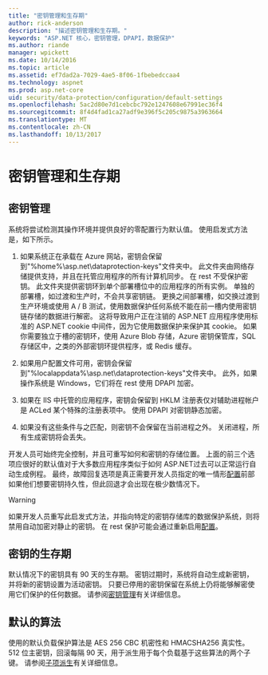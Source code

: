 ```yaml
---
title: "密钥管理和生存期"
author: rick-anderson
description: "描述密钥管理和生存期。"
keywords: "ASP.NET 核心，密钥管理，DPAPI，数据保护"
ms.author: riande
manager: wpickett
ms.date: 10/14/2016
ms.topic: article
ms.assetid: ef7dad2a-7029-4ae5-8f06-1fbebedccaa4
ms.technology: aspnet
ms.prod: asp.net-core
uid: security/data-protection/configuration/default-settings
ms.openlocfilehash: 5ac2d80e7d1cebcbc792e1247608e67991ec36f4
ms.sourcegitcommit: 8f4d4fad1ca27adf9e396f5c205c9875a3963664
ms.translationtype: MT
ms.contentlocale: zh-CN
ms.lasthandoff: 10/13/2017
---
```

# <a name="key-management-and-lifetime"></a>密钥管理和生存期

<a name="data-protection-default-settings"></a>

## <a name="key-management"></a>密钥管理

系统将尝试检测其操作环境并提供良好的零配置行为默认值。 使用启发式方法是，如下所示。

1. 如果系统正在承载在 Azure 网站，密钥会保留到"%home%\asp.net\dataprotection-keys"文件夹中。 此文件夹由网络存储提供支持，并且在托管应用程序的所有计算机同步。 在 rest 不受保护密钥。 此文件夹提供密钥环到单个部署槽位中的应用程序的所有实例。 单独的部署槽，如过渡和生产时，不会共享密钥链。 更换之间部署槽，如交换过渡到生产环境或使用 A / B 测试，使用数据保护任何系统不能在前一槽内使用密钥链存储的数据进行解密。 这将导致用户正在注销的 ASP.NET 应用程序使用标准的 ASP.NET cookie 中间件，因为它使用数据保护来保护其 cookie。 如果你需要独立于槽的密钥环，使用 Azure Blob 存储，Azure 密钥保管库，SQL 存储区中，之类的外部密钥环提供程序，或 Redis 缓存。

2. 如果用户配置文件可用，密钥会保留到"%localappdata%\asp.net\dataprotection-keys"文件夹中。 此外，如果操作系统是 Windows，它们将在 rest 使用 DPAPI 加密。

3. 如果在 IIS 中托管的应用程序，密钥会保留到 HKLM 注册表仅对辅助进程帐户是 ACLed 某个特殊的注册表项中。 使用 DPAPI 对密钥静态加密。

4. 如果没有这些条件与之匹配，则密钥不会保留在当前进程之外。 关闭进程，所有生成密钥将会丢失。

开发人员可始终完全控制，并且可重写如何和密钥的存储位置。 上面的前三个选项应很好的默认值对于大多数应用程序类似于如何 ASP.NET<machineKey>过去可以正常运行自动生成例程。 最终，故障回复选项是真正需要开发人员指定的唯一情形[配置](overview.md)前部如果他们想要密钥持久性，但此回退才会出现在极少数情况下。

>[!WARNING]
> 如果开发人员重写此启发式方法，并指向特定的密钥存储库的数据保护系统，则将禁用自动加密对静止的密钥。 在 rest 保护可能会通过重新启用[配置](overview.md)。

## <a name="key-lifetime"></a>密钥的生存期

默认情况下的密钥具有 90 天的生存期。 密钥过期时，系统将自动生成新密钥，并将新的密钥设置为活动密钥。 只要已停用的密钥保留在系统上仍将能够解密使用它们保护的任何数据。 请参阅[密钥管理](../implementation/key-management.md#data-protection-implementation-key-management-expiration)有关详细信息。

## <a name="default-algorithms"></a>默认的算法

使用的默认负载保护算法是 AES 256 CBC 机密性和 HMACSHA256 真实性。 512 位主密钥，回滚每隔 90 天，用于派生用于每个负载基于这些算法的两个子键。 请参阅[子项派生](../implementation/subkeyderivation.md#data-protection-implementation-subkey-derivation-aad)有关详细信息。
